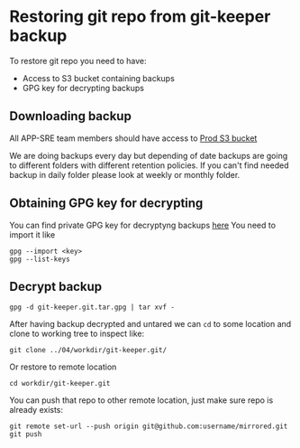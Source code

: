 # Restoring git repo from git-keeper backup

To restore git repo you need to have:
- Access to S3 bucket containing backups
- GPG key for decrypting backups

## Downloading backup

All APP-SRE team members should have access to [Prod S3 bucket](https://s3.console.aws.amazon.com/s3/buckets/git-keeper-production/)

We are doing backups every day but depending of date backups are going to different folders with different retention policies.
If you can't find needed backup in daily folder please look at weekly or monthly folder.

## Obtaining GPG key for decrypting

You can find private GPG key for decryptyng backups [here](https://vault.devshift.net/ui/vault/secrets/app-sre/show/creds/repobackups)
You need to import it like
```
gpg --import <key>
gpg --list-keys
```

## Decrypt backup
```
gpg -d git-keeper.git.tar.gpg | tar xvf -
```
After having backup decrypted and untared we can `cd` to some location and clone to working tree to inspect like:
```
git clone ../04/workdir/git-keeper.git/
```

Or restore to remote location
```
cd workdir/git-keeper.git
```
You can push that repo to other remote location, just make sure repo is already exists:
```
git remote set-url --push origin git@github.com:username/mirrored.git
git push
```

